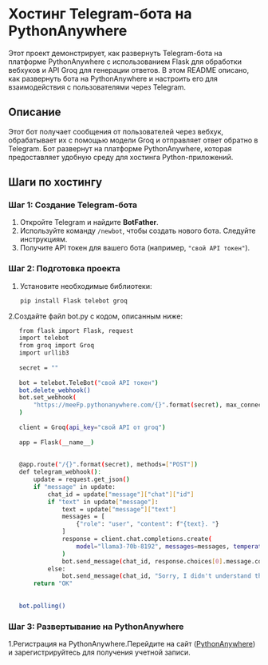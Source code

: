 # Хостинг Telegram-бота на PythonAnywhere

Этот проект демонстрирует, как развернуть Telegram-бота на платформе PythonAnywhere с использованием Flask для обработки вебхуков и API Groq для генерации ответов. В этом README описано, как развернуть бота на PythonAnywhere и настроить его для взаимодействия с пользователями через Telegram.

## Описание

Этот бот получает сообщения от пользователей через вебхук, обрабатывает их с помощью модели Groq и отправляет ответ обратно в Telegram. Бот развернут на платформе PythonAnywhere, которая предоставляет удобную среду для хостинга Python-приложений.

## Шаги по хостингу

### Шаг 1: Создание Telegram-бота

1. Откройте Telegram и найдите **BotFather**.
2. Используйте команду `/newbot`, чтобы создать нового бота. Следуйте инструкциям.
3. Получите API токен для вашего бота (например, `"свой API токен"`).

### Шаг 2: Подготовка проекта

1. Установите необходимые библиотеки:
   ```bash
   pip install Flask telebot groq
   ```

2.Создайте файл bot.py с кодом, описанным ниже:
   ```bash
      from flask import Flask, request
      import telebot
      from groq import Groq
      import urllib3
      
      secret = ""
      
      bot = telebot.TeleBot("свой API токен")
      bot.delete_webhook()
      bot.set_webhook(
          "https://meeFp.pythonanywhere.com/{}".format(secret), max_connections=1
      )
      
      client = Groq(api_key="свой API от groq")
      
      app = Flask(__name__)
      
      
      @app.route("/{}".format(secret), methods=["POST"])
      def telegram_webhook():
          update = request.get_json()
          if "message" in update:
              chat_id = update["message"]["chat"]["id"]
              if "text" in update["message"]:
                  text = update["message"]["text"]
                  messages = [
                      {"role": "user", "content": f"{text}. "}
                  ]
                  response = client.chat.completions.create(
                      model="llama3-70b-8192", messages=messages, temperature=0
                  )
                  bot.send_message(chat_id, response.choices[0].message.content)
              else:
                  bot.send_message(chat_id, "Sorry, I didn't understand that kind of message")
          return "OK"
      
      
      bot.polling()
   ```
### Шаг 3: Развертывание на PythonAnywhere
1.Регистрация на PythonAnywhere.Перейдите на сайт ([PythonAnywhere](https://www.pythonanywhere.com/)) и зарегистрируйтесь для получения учетной записи.
